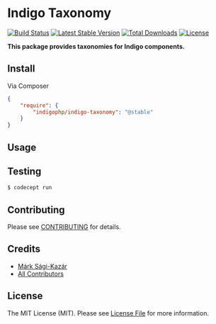 # Indigo Taxonomy

[![Build Status](https://travis-ci.org/indigophp/indigo-taxonomy.svg?branch=develop)](https://travis-ci.org/indigophp/indigo-taxonomy)
[![Latest Stable Version](https://poser.pugx.org/indigophp/indigo-taxonomy/v/stable.png)](https://packagist.org/packages/indigophp/indigo-taxonomy)
[![Total Downloads](https://poser.pugx.org/indigophp/indigo-taxonomy/downloads.png)](https://packagist.org/packages/indigophp/indigo-taxonomy)
[![License](https://poser.pugx.org/indigophp/indigo-taxonomy/license.png)](https://packagist.org/packages/indigophp/indigo-taxonomy)

**This package provides taxonomies for Indigo components.**


## Install

Via Composer

``` json
{
    "require": {
        "indigophp/indigo-taxonomy": "@stable"
    }
}
```


## Usage


## Testing

``` bash
$ codecept run
```


## Contributing

Please see [CONTRIBUTING](https://github.com/indigophp/indigo-taxonomy/blob/develop/CONTRIBUTING.md) for details.


## Credits

- [Márk Sági-Kazár](https://github.com/sagikazarmark)
- [All Contributors](https://github.com/indigophp/indigo-taxonomy/contributors)


## License

The MIT License (MIT). Please see [License File](https://github.com/indigophp/indigo-taxonomy/blob/develop/LICENSE) for more information.
